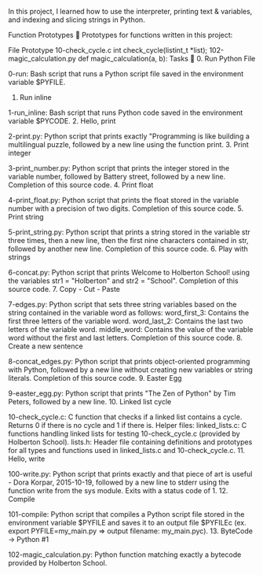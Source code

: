 In this project, I learned how to use the interpreter, printing text & variables, and indexing and slicing strings in Python.

Function Prototypes 💾
Prototypes for functions written in this project:

File	Prototype
10-check_cycle.c	int check_cycle(listint_t *list);
102-magic_calculation.py	def magic_calculation(a, b):
Tasks 📃
0. Run Python File

0-run: Bash script that runs a Python script file saved in the environment variable $PYFILE.
1. Run inline

1-run_inline: Bash script that runs Python code saved in the environment variable $PYCODE.
2. Hello, print

2-print.py: Python script that prints exactly "Programming is like building a multilingual puzzle, followed by a new line using the function print.
3. Print integer

3-print_number.py: Python script that prints the integer stored in the variable number, followed by Battery street, followed by a new line.
Completion of this source code.
4. Print float

4-print_float.py: Python script that prints the float stored in the variable number with a precision of two digits.
Completion of this source code.
5. Print string

5-print_string.py: Python script that prints a string stored in the variable str three times, then a new line, then the first nine characters contained in str, followed by another new line.
Completion of this source code.
6. Play with strings

6-concat.py: Python script that prints Welcome to Holberton School! using the variables str1 = "Holberton" and str2 = "School".
Completion of this source code.
7. Copy - Cut - Paste

7-edges.py: Python script that sets three string variables based on the string contained in the variable word as follows:
word_first_3: Contains the first three letters of the variable word.
word_last_2: Contains the last two letters of the variable word.
middle_word: Contains the value of the variable word without the first and last letters.
Completion of this source code.
8. Create a new sentence

8-concat_edges.py: Python script that prints object-oriented programming with Python, followed by a new line without creating new variables or string literals.
Completion of this source code.
9. Easter Egg

9-easter_egg.py: Python script that prints "The Zen of Python" by Tim Peters, followed by a new line.
10. Linked list cycle

10-check_cycle.c: C function that checks if a linked list contains a cycle.
Returns 0 if there is no cycle and 1 if there is.
Helper files:
linked_lists.c: C functions handling linked lists for testing 10-check_cycle.c (provided by Holberton School).
lists.h: Header file containing definitions and prototypes for all types and functions used in linked_lists.c and 10-check_cycle.c.
11. Hello, write

100-write.py: Python script that prints exactly and that piece of art is useful - Dora Korpar, 2015-10-19, followed by a new line to stderr using the function write from the sys module.
Exits with a status code of 1.
12. Compile

101-compile: Python script that compiles a Python script file stored in the environment variable $PYFILE and saves it to an output file $PYFILEc (ex. export PYFILE=my_main.py => output filename: my_main.pyc).
13. ByteCode -> Python #1

102-magic_calculation.py: Python function matching exactly a bytecode provided by Holberton School.
